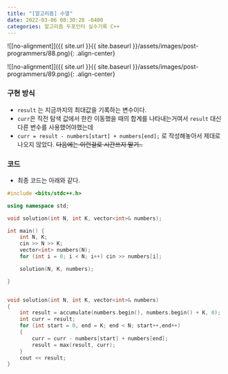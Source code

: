 ```yaml
---
title: "[알고리즘] 수열"
date: 2022-03-06 08:30:28 -0400
categories: 알고리즘 두포인터 실수기록 C++
---
```


![[no-alignment]]({{ site.url }}{{ site.baseurl }}/assets/images/post-programmers/88.png){: .align-center}

![[no-alignment]]({{ site.url }}{{ site.baseurl }}/assets/images/post-programmers/89.png){: .align-center}

### 구현 방식

- `result` 는 지금까지의 최대값을 기록하는 변수이다.
- `curr`은 직전 탐색 값에서 한칸 이동했을 때의 합계를 나타내는거여서 `result` 대신 다른 변수를 사용했어야했는데
- `curr = result - numbers[start] + numbers[end];` 로 작성해놓아서 제대로 나오지 않았다. ~~다음에는 이런걸로 시간쓰지 말기..~~



### 코드

- 최종 코드는 아래와 같다.

```cpp
#include <bits/stdc++.h>

using namespace std;

void solution(int N, int K, vector<int>& numbers);

int main() {
	int N, K;
	cin >> N >> K;
	vector<int> numbers(N);
	for (int i = 0; i < N; i++) cin >> numbers[i];

	solution(N, K, numbers);

}


void solution(int N, int K, vector<int>& numbers) 
{
	int result = accumulate(numbers.begin(), numbers.begin() + K, 0);
	int curr = result;
	for (int start = 0, end = K; end < N; start++,end++)
	{
		curr = curr - numbers[start] + numbers[end];
		result = max(result, curr);
	}
	cout << result;
}

```